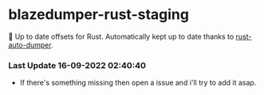# blazedumper-rust-staging

🚀 Up to date offsets for Rust. Automatically kept up to date thanks to [rust-auto-dumper](https://github.com/Akandesh/rust-auto-dumper).


### Last Update 16-09-2022 02:40:40
- If there's something missing then open a issue and i'll try to add it asap.